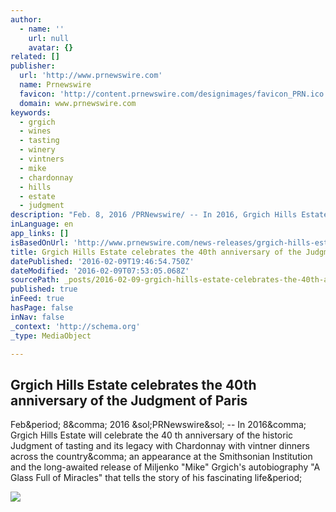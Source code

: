 ```yaml
---
author:
  - name: ''
    url: null
    avatar: {}
related: []
publisher:
  url: 'http://www.prnewswire.com'
  name: Prnewswire
  favicon: 'http://content.prnewswire.com/designimages/favicon_PRN.ico'
  domain: www.prnewswire.com
keywords:
  - grgich
  - wines
  - tasting
  - winery
  - vintners
  - mike
  - chardonnay
  - hills
  - estate
  - judgment
description: "Feb. 8, 2016 /PRNewswire/ -- In 2016, Grgich Hills Estate will celebrate the 40 th anniversary of the historic Judgment of tasting and its legacy with Chardonnay with vintner dinners across the country, an appearance at the Smithsonian Institution and the long-awaited release of Miljenko \"Mike\" Grgich's autobiography \"A Glass Full of Miracles\" that tells the story of his fascinating life."
inLanguage: en
app_links: []
isBasedOnUrl: 'http://www.prnewswire.com/news-releases/grgich-hills-estate-celebrates-the-40th-anniversary-of-the-judgment-of-paris-300216278.html'
title: Grgich Hills Estate celebrates the 40th anniversary of the Judgment of Paris
datePublished: '2016-02-09T19:46:54.750Z'
dateModified: '2016-02-09T07:53:05.068Z'
sourcePath: _posts/2016-02-09-grgich-hills-estate-celebrates-the-40th-anniversary-of-the-j.md
published: true
inFeed: true
hasPage: false
inNav: false
_context: 'http://schema.org'
_type: MediaObject

---
```

<article style=""><h1>Grgich Hills Estate celebrates the 40th anniversary of the Judgment of Paris</h1><p>Feb&amp;period; 8&amp;comma; 2016 &amp;sol;PRNewswire&amp;sol; -- In 2016&amp;comma; Grgich Hills Estate will celebrate the 40 th anniversary of the historic Judgment of tasting and its legacy with Chardonnay with vintner dinners across the country&amp;comma; an appearance at the Smithsonian Institution and the long-awaited release of Miljenko "Mike" Grgich's autobiography "A Glass Full of Miracles" that tells the story of his fascinating life&amp;period;</p><img src="https://photos.prnewswire.com/prnvar/20160205/330372" /></article>